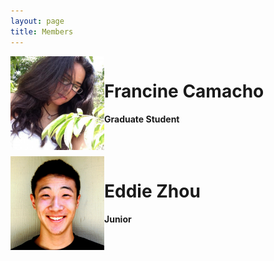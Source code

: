 ```yaml
---
layout: page
title: Members
---
```


<p class="message">
  
  </p>
<div style="width:100%;height:150px;margin-bottom:10px;">
	<img style="float:left;width:150px;height:150px" src="Camacho.jpg">
	<div style="float:left;">
		<h1>Francine Camacho</h1>
		<h4>Graduate Student</h4>
	</div>
</div>

<div style="width:100%;height:150px;margin-bottom:10px;">
	<img style="float:left;width:150px;height:150px" src="Zhou.jpg">
	<div style="float:left;">
		<h1>Eddie Zhou</h1>
		<h4>Junior</h4>
	</div>
</div>
